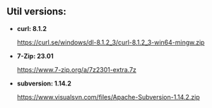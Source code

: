 

## Util versions:

* **curl: 8.1.2**

  https://curl.se/windows/dl-8.1.2_3/curl-8.1.2_3-win64-mingw.zip

* **7-Zip: 23.01**

  https://www.7-zip.org/a/7z2301-extra.7z

* **subversion: 1.14.2**

  https://www.visualsvn.com/files/Apache-Subversion-1.14.2.zip
